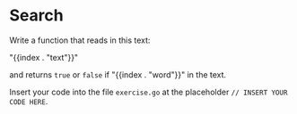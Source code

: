 # Search

Write a function that reads in this text:

"{{index . "text"}}"

and returns `true` or `false` if "{{index . "word"}}" in the text.

Insert your code into the file `exercise.go` at the placeholder `// INSERT YOUR CODE HERE`.


